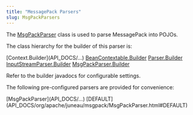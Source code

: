 ```yaml
---
title: "MessagePack Parsers"
slug: MsgPackParsers
---
```


The <a href="/site/apidocs/org/apache/juneau/msgpack/MsgPackParser.html" target="_blank">MsgPackParser</a> class is used to parse MessagePack into
POJOs.

The class hierarchy for the builder of this parser is:

<tree>
<node-0><java-abstract-class>[Context.Builder](API_DOCS/...)</java-abstract-class></node-0>
<node-1><java-abstract-class><a href="/site/apidocs/org/apache/juneau/BeanContextable.Builder.html" target="_blank">BeanContextable.Builder</a></java-abstract-class></node-1>
<node-2><java-abstract-class><a href="/site/apidocs/org/apache/juneau/parser/Parser.Builder.html" target="_blank">Parser.Builder</a></java-abstract-class></node-2>
<node-3><java-abstract-class><a href="/site/apidocs/org/apache/juneau/parser/InputStreamParser.Builder.html" target="_blank">InputStreamParser.Builder</a></java-abstract-class></node-3>
<node-4><java-class><a href="/site/apidocs/org/apache/juneau/msgpack/MsgPackParser.Builder.html" target="_blank">MsgPackParser.Builder</a></java-class></node-4>
</tree>

Refer to the builder javadocs for configurable settings.

The following pre-configured parsers are provided for convenience:

<tree>
<node-0><java-class>[MsgPackParser](API_DOCS/...)</java-class></node-0>
<node-1><javac-field>[DEFAULT](API_DOCS/org/apache/juneau/msgpack/MsgPackParser.html#DEFAULT)</javac-field></node-1>
</tree>